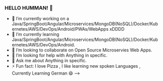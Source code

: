 ### HELLO HUMMAN! 👋

- 🔭 I’m currently working on a Java/SpringBoot/Angular/Microservices/MongoDB(NoSQL)/Docker/Kubernetes/AWS/DevOps/Android/PWAs/WebApps  xDDDD
- 🌱 I’m currently learning Java/SpringBoot/Angular/Microservices/MongoDB(NoSQL)/Docker/Kubernetes/AWS/DevOps/Android.
- 👯 I’m looking to collaborate on Open Source Microservies Web Apps.
- 🤔 I’m looking for help with Anything in specific.
- 💬 Ask me about Anything in specific.
- ⚡ Fun fact: I love Pizza , I like learning new spoken Languages , Currently Learning German 😄
-->
